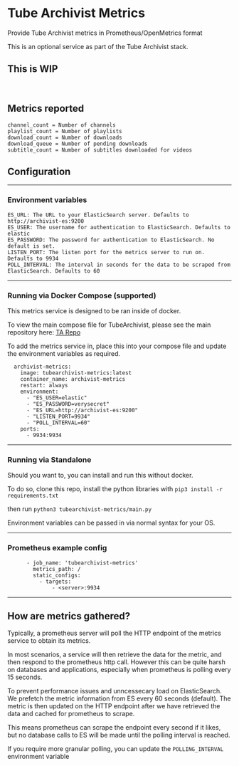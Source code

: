 # Tube Archivist Metrics
Provide Tube Archivist metrics in Prometheus/OpenMetrics format

This is an optional service as part of the Tube Archivist stack. 

**This is WIP**
---
&nbsp;

## Metrics reported
```
channel_count = Number of channels
playlist_count = Number of playlists
download_count = Number of downloads
download_queue = Number of pending downloads
subtitle_count = Number of subtitles downloaded for videos

```

## Configuration

---
### Environment variables
```
ES_URL: The URL to your ElasticSearch server. Defaults to http://archivist-es:9200
ES_USER: The username for authentication to ElasticSearch. Defaults to elastic
ES_PASSWORD: The password for authentication to ElasticSearch. No default is set.
LISTEN_PORT: The listen port for the metrics server to run on. Defaults to 9934
POLL_INTERVAL: The interval in seconds for the data to be scraped from ElasticSearch. Defaults to 60
```
---
### Running via Docker Compose (supported)
This metrics service is designed to be ran inside of docker.

To view the main compose file for TubeArchivist, please see the main repository here: [TA Repo](https://github.com/bbilly1/tubearchivist)

To add the metrics service in, place this into your compose file and update the environment variables as required.

```
  archivist-metrics:
    image: tubearchivist-metrics:latest
    container_name: archivist-metrics
    restart: always
    environment:
      - "ES_USER=elastic"
      - "ES_PASSWORD=verysecret"
      - "ES_URL=http://archivist-es:9200"
      - "LISTEN_PORT=9934"
      - "POLL_INTERVAL=60"
    ports:
      - 9934:9934
```
---

### Running via Standalone
Should you want to, you can install and run this without docker.

To do so, clone this repo, install the python libraries with `pip3 install -r requirements.txt`

then run `python3 tubearchivist-metrics/main.py`

Environment variables can be passed in via normal syntax for your OS.

---

### Prometheus example config
```
      - job_name: 'tubearchivist-metrics'
        metrics_path: /
        static_configs:
          - targets:
              - <server>:9934
```
---
## How are metrics gathered?

Typically, a prometheus server will poll the HTTP endpoint of the metrics service to obtain its metrics.

In most scenarios, a service will then retrieve the data for the metric, and then respond to the prometheus http call. However this can be quite harsh on databases and applications, especially when prometheus is polling every 15 seconds.

To prevent performance issues and unncessecary load on ElasticSearch. We prefetch the metric information from ES every 60 seconds (default). The metric is then updated on the HTTP endpoint after we have retrieved the data and cached for prometheus to scrape.

This means prometheus can scrape the endpoint every second if it likes, but no database calls to ES will be made until the polling interval is reached.

If you require more granular polling, you can update the `POLLING_INTERVAL` environment variable